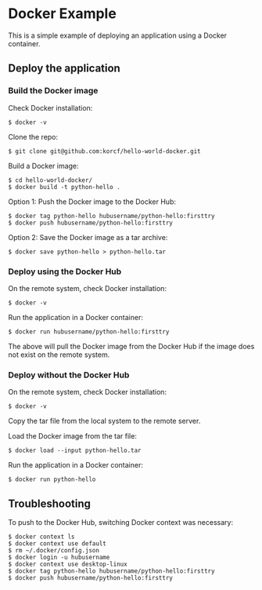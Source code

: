 # Docker Example

This is a simple example of deploying an application using a Docker container.

## Deploy the application

### Build the Docker image

Check Docker installation:
```
$ docker -v
```
Clone the repo:
```
$ git clone git@github.com:korcf/hello-world-docker.git
```
Build a Docker image:
```
$ cd hello-world-docker/
$ docker build -t python-hello .
```
Option 1: Push the Docker image to the Docker Hub:
```
$ docker tag python-hello hubusername/python-hello:firsttry
$ docker push hubusername/python-hello:firsttry
```
Option 2: Save the Docker image as a tar archive:
```
$ docker save python-hello > python-hello.tar
```

### Deploy using the Docker Hub

On the remote system, check Docker installation:
```
$ docker -v
```
Run the application in a Docker container:
```
$ docker run hubusername/python-hello:firsttry
```
The above will pull the Docker image from the Docker Hub if the image does not exist on the remote system.

### Deploy without the Docker Hub

On the remote system, check Docker installation:
```
$ docker -v
```
Copy the tar file from the local system to the remote server.

Load the Docker image from the tar file:
```
$ docker load --input python-hello.tar 
```
Run the application in a Docker container:
```
$ docker run python-hello
```

## Troubleshooting

To push to the Docker Hub, switching Docker context was necessary:
```
$ docker context ls
$ docker context use default
$ rm ~/.docker/config.json
$ docker login -u hubusername
$ docker context use desktop-linux
$ docker tag python-hello hubusername/python-hello:firsttry
$ docker push hubusername/python-hello:firsttry
```
